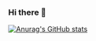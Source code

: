 ### Hi there 👋

[![Anurag's GitHub stats](https://github-readme-stats.vercel.app/api?username=kms125690)](https://github.com/anuraghazra/github-readme-stats)


<!--
**kms125690/kms125690** is a ✨ _special_ ✨ repository because its `README.md` (this file) appears on your GitHub profile.

Here are some ideas to get you started:

- 🔭 I’m currently working on ...
- 🌱 I’m currently learning ...
- 👯 I’m looking to collaborate on ...
- 🤔 I’m looking for help with ...
- 💬 Ask me about ...
- 📫 How to reach me: ...
- 😄 Pronouns: ...
- ⚡ Fun fact: ...
-->
